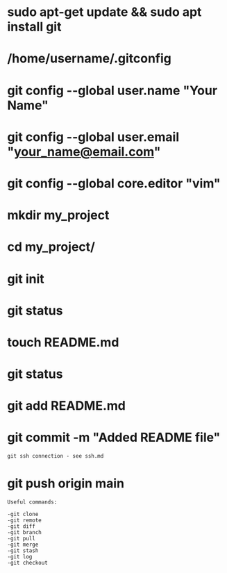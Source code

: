 # sudo apt-get update && sudo apt install git

# /home/username/.gitconfig

# git config --global user.name "Your Name"
# git config --global user.email "your_name@email.com"
# git config --global core.editor "vim"

# mkdir my_project
# cd my_project/
# git init

# git status
# touch README.md
# git status
# git add README.md
# git commit -m "Added README file"

```
git ssh connection - see ssh.md
```
# git push origin main

```
Useful commands:

-git clone
-git remote
-git diff
-git branch
-git pull
-git merge
-git stash
-git log
-git checkout
```

